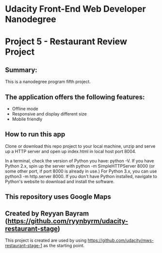 # Udacity Front-End Web Developer Nanodegree
# Project 5 - Restaurant Review Project
## Summary:
 This is a nanodegree program fifth project.

## The application offers the following features:
- Offline mode 
- Responsive and display different size 
- Mobile friendly



## How to run this app
Clone or download this repo project to your local machine, unzip and serve up a HTTP server and open up index.html in local host port 8004. 

In a terminal, check the version of Python you have: python -V. If you have Python 2.x, spin up the server with python -m SimpleHTTPServer 8000 (or some other port, if port 8000 is already in use.) For Python 3.x, you can use python3 -m http.server 8000. If you don't have Python installed, navigate to Python's website to download and install the software.


## This repository uses Google Maps 


## Created by Reyyan Bayram (https://github.com/ryynbyrm/udacity-restaurant-stage) 


This project is created are used by using https://github.com/udacity/mws-restaurant-stage-1 as the starting point.
